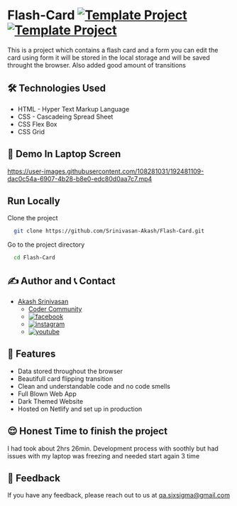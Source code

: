 # Flash-Card [![Template Project](https://img.shields.io/badge/Web-App-red)](http://www.gnu.org/licenses/agpl-3.0) [![Template Project](https://img.shields.io/badge/Technologies%20-HTML%2FCSS%2FJS-brightgreen)](http://www.gnu.org/licenses/agpl-3.0)

This is a project which contains a flash card and a form you can edit the card using form it will be stored in the local storage and will be saved throught the browser. Also added good amount of transitions

## 🛠 Technologies Used
  - HTML - Hyper Text Markup Language
  - CSS - Cascadeing Spread Sheet
  - CSS Flex Box
  - CSS Grid

## 🚩 Demo In Laptop Screen
https://user-images.githubusercontent.com/108281031/192481109-dac0c54a-6907-4b28-b8e0-edc80d0aa7c7.mp4

## Run Locally

Clone the project

```bash
  git clone https://github.com/Srinivasan-Akash/Flash-Card.git
```

Go to the project directory

```bash
  cd Flash-Card
```
## ✍️ Author and 📞 Contact
- [Akash Srinivasan](https://www.github.com/octokatherine)
    - [Coder Community](https://web.codercommunity.io/user/62d568cb998d86c8883a2766?tab=posts)
    - [![facebook](https://img.shields.io/badge/Facebook-0A66C2?style=for-the-badge&logo=facebook&logoColor=white)](https://www.facebook.com/profile.php?id=100083429257499)
    - [![instagram](https://img.shields.io/badge/Instagram-0A66C2?style=for-the-badge&logo=instagram&logoColor=white)](https://www.instagram.com/akash_prashanthi/)
    - [![youtube](https://img.shields.io/badge/YouTube-ff0000?style=for-the-badge&logo=youtube&logoColor=white)](https://www.youtube.com/channel/UCAv1QdzDgV6MjA60CRtfkIg)

## 📝 Features

- Data stored throughout the browser
- Beautifull card flipping transition
- Clean and understandable code and no code smells
- Full Blown Web App
- Dark Themed Website
- Hosted on Netlify and set up in production

## 😌 Honest Time to finish the project

I had took about 2hrs 26min. Development process with soothly but had issues with my laptop was freezing and needed start again 3 time
## 👀 Feedback
If you have any feedback, please reach out to us at qa.sixsigma@gmail.com
